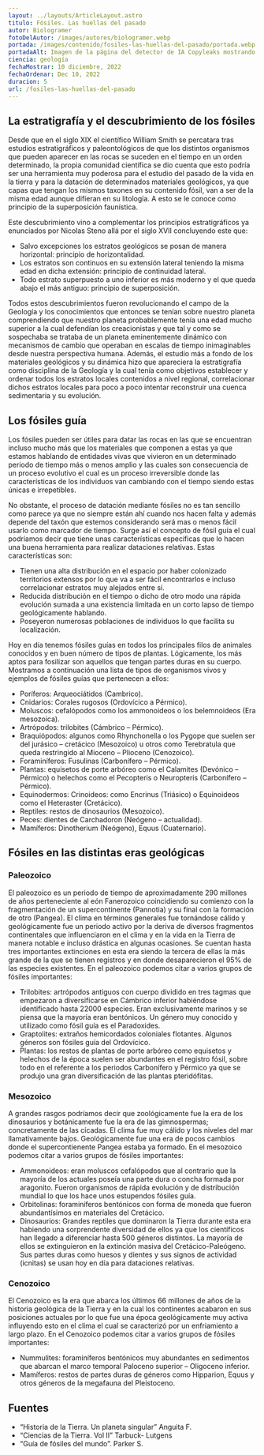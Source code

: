 ```yaml
---
layout: ../layouts/ArticleLayout.astro
titulo: Fósiles. Las huellas del pasado
autor: Biologramer
fotoDelAutor: /images/autores/biologramer.webp
portada: /images/contenido/fosiles-las-huellas-del-pasado/portada.webp
portadaAlt: Imagen de la página del detector de IA Copyleaks mostrando sus características principales.
ciencia: geología
fechaMostrar: 10 diciembre, 2022
fechaOrdenar: Dec 10, 2022
duracion: 5
url: /fosiles-las-huellas-del-pasado
---
```


## La estratigrafía y el descubrimiento de los fósiles

Desde que en el siglo XIX el científico William Smith se percatara tras estudios estratigráficos y paleontológicos de que los distintos organismos que pueden aparecer en las rocas se suceden en el tiempo en un orden determinado, la propia comunidad científica se dio cuenta que esto podría ser una herramienta muy poderosa para el estudio del pasado de la vida en la tierra y para la datación de determinados materiales geológicos, ya que capas que tengan los mismos taxones en su contenido fósil, van a ser de la misma edad aunque difieran en su litología. A esto se le conoce como principio de la superposición faunística.

Este descubrimiento vino a complementar los principios estratigráficos ya enunciados por Nicolas Steno allá por el siglo XVII concluyendo este que:

- Salvo excepciones los estratos geológicos se posan de manera horizontal: principio de horizontalidad.
- Los estratos son continuos en su extensión lateral teniendo la misma edad en dicha extensión: principio de continuidad lateral.
- Todo estrato superpuesto a uno inferior es más moderno y el que queda abajo el más antiguo: principio de superposición.

Todos estos descubrimientos fueron revolucionando el campo de la Geología y los conocimientos que entonces se tenían sobre nuestro planeta comprendiendo que nuestro planeta probablemente tenía una edad mucho superior a la cual defendían los creacionistas y que tal y como se sospechaba se trataba de un planeta eminentemente dinámico con mecanismos de cambio que operaban en escalas de tiempo inimaginables desde nuestra perspectiva humana. Además, el estudio más a fondo de los materiales geológicos y su dinámica hizo que apareciera la estratigrafía como disciplina de la Geología y la cual tenía como objetivos establecer y ordenar todos los estratos locales contenidos a nivel regional, correlacionar dichos estratos locales para poco a poco intentar reconstruir una cuenca sedimentaria y su evolución.

## Los fósiles guía

Los fósiles pueden ser útiles para datar las rocas en las que se encuentran incluso mucho más que los materiales que componen a estas ya que estamos hablando de entidades vivas que vivieron en un determinado periodo de tiempo más o menos amplio y las cuales son consecuencia de un proceso evolutivo el cual es un proceso irreversible donde las características de los individuos van cambiando con el tiempo siendo estas únicas e irrepetibles.

No obstante, el proceso de datación mediante fósiles no es tan sencillo como parece ya que no siempre están ahí cuando nos hacen falta  y además depende del taxón que estemos considerando será mas o menos fácil usarlo como marcador de tiempo. Surge así el concepto de fósil guía el cual podríamos decir que tiene unas características específicas que lo hacen una buena herramienta para realizar dataciones relativas. Estas características son:

- Tienen una alta distribución en el espacio por haber colonizado territorios extensos por lo que va a ser fácil encontrarlos e incluso correlacionar estratos muy alejados entre sí.
- Reducida distribución en el tiempo o dicho de otro modo una rápida evolución sumada a una existencia limitada en un corto lapso de tiempo geológicamente hablando.
- Poseyeron numerosas poblaciones de individuos lo que facilita su localización.

Hoy en día tenemos fósiles guías en todos los principales filos de animales conocidos y en buen número de tipos de plantas. Lógicamente, los más aptos para fosilizar son aquellos que tengan partes duras en su cuerpo. Mostramos a continuación una lista de tipos de organismos vivos y ejemplos de fósiles guías que pertenecen a ellos:

- Poríferos: Arqueociátidos (Cambrico).
- Cnidarios: Corales rugosos (Ordovícico a Pérmico).
- Moluscos: cefalópodos como los ammonoideos o los belemnoideos (Era mesozoica).
- Artrópodos: trilobites (Cámbrico – Pérmico).
- Braquiópodos: algunos como  Rhynchonella  o los Pygope que suelen ser del jurásico – cretácico (Mesozoico) u otros como Terebratula que queda restringido al Mioceno – Plioceno (Cenozoico).
- Foraminíferos: Fusulinas (Carbonífero – Pérmico).
- Plantas: equisetos de porte arbóreo como el Calamites (Devónico – Pérmico) o helechos como el Pecopteris o Neuropteris (Carbonífero – Pérmico).
- Equinodermos: Crinoideos: como Encrinus (Triásico) o Equinoideos como el Heteraster (Cretácico).
- Reptiles: restos de dinosaurios (Mesozoico).
- Peces: dientes de Carchadoron (Neógeno – actualidad).
- Mamíferos: Dinotherium (Neógeno), Equus (Cuaternario).

## Fósiles en las distintas eras geológicas

### Paleozoico

El paleozoico es un periodo de tiempo de aproximadamente 290 millones de años perteneciente al eón Fanerozoico coincidiendo su comienzo con la fragmentación de un supercontinente (Pannotia) y su final con la formación de otro (Pangea). El clima en términos generales fue tornándose cálido y geológicamente fue un periodo activo por la deriva de diversos fragmentos continentales que influenciaron en el clima y en la vida en la Tierra de manera notable e incluso drástica en algunas ocasiones. Se cuentan hasta tres importantes extinciones en esta era siendo la tercera de ellas la más grande de la que se tienen registros y en donde desaparecieron el 95% de las especies existentes. En el paleozoico podemos citar a varios grupos de fósiles importantes:

- Trilobites: artrópodos antiguos con cuerpo dividido en tres tagmas que empezaron a diversificarse en Cámbrico inferior habiéndose identificado hasta 22000 especies. Eran exclusivamente marinos y se piensa que la mayoría eran bentónicos. Un género muy conocido y utilizado como fósil guía es el Paradoxides.
- Graptolites: extraños hemicordados coloniales flotantes. Algunos géneros son fósiles guía del Ordovícico.
- Plantas: los restos de plantas de porte arbóreo como equisetos y helechos de la época suelen ser abundantes en el registro fósil, sobre todo en el referente a los periodos Carbonífero y Pérmico ya que se produjo una gran diversificación de las plantas pteridófitas.

### Mesozoico

A grandes rasgos podríamos decir que zoológicamente fue la era de los dinosaurios y botánicamente fue la era de las gimnospermas; concretamente de las cícadas. El clima fue muy cálido y los niveles del mar llamativamente bajos. Geológicamente fue una era de pocos cambios donde el supercontienente Pangea estaba ya formado. En el mesozoico podemos citar a varios grupos de fósiles importantes:

- Ammonoideos: eran moluscos cefalópodos que al contrario que la mayoría de los actuales poseía una parte dura o concha formada por aragonito. Fueron organismos de rápida evolución y de distribución mundial lo que los hace unos estupendos fósiles guía.
- Orbitolinas: foraminíferos bentónicos con forma de moneda que fueron abundantísimos en materiales del Cretácico.
- Dinosaurios: Grandes reptiles que dominaron la Tierra durante esta era habiendo una sorprendente diversidad de ellos ya que los científicos han llegado a diferenciar hasta 500 géneros distintos. La mayoría de ellos se extinguieron en la extinción masiva del Cretácico-Paleógeno. Sus partes duras como huesos y dientes y sus signos de actividad (icnitas) se usan hoy en día para dataciones relativas.

### Cenozoico

El Cenozoico es la era que abarca los últimos 66 millones de años de la historia geológica de la Tierra y en la cual los continentes acabaron en sus posiciones actuales por lo que fue una época geológicamente muy activa influyendo esto en el clima el cual se caracterizó por un enfriamiento a largo plazo. En el Cenozoico podemos citar a varios grupos de fósiles importantes:

- Nummulites: foraminíferos bentónicos muy abundantes en sedimentos que abarcan el marco temporal Paloceno superior – Oligoceno inferior.
- Mamíferos: restos de partes duras de géneros como Hipparion, Equus y otros géneros de la megafauna del Pleistoceno.

## Fuentes
- “Historia de la Tierra. Un planeta singular” Anguita F.
- “Ciencias de la Tierra. Vol II” Tarbuck- Lutgens
- “Guía de fósiles del mundo”. Parker S.